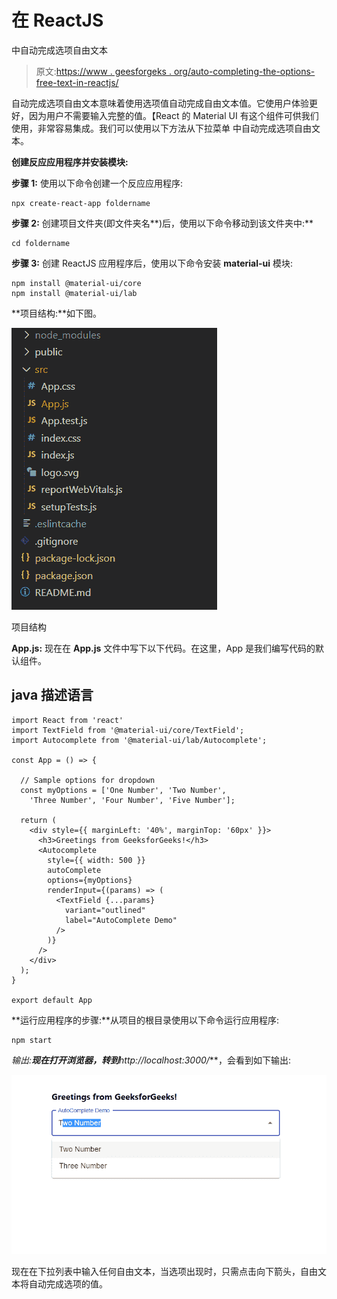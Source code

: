 # 在 ReactJS

中自动完成选项自由文本

> 原文:[https://www . geesforgeks . org/auto-completing-the-options-free-text-in-reactjs/](https://www.geeksforgeeks.org/auto-completing-the-options-free-text-in-reactjs/)

自动完成选项自由文本意味着使用选项值自动完成自由文本值。它使用户体验更好，因为用户不需要输入完整的值。【React 的 Material UI 有这个组件可供我们使用，非常容易集成。我们可以使用以下方法从下拉菜单  中自动完成选项自由文本。

**创建反应应用程序并安装模块:**

**步骤 1:** 使用以下命令创建一个反应应用程序:

```
npx create-react-app foldername
```

**步骤 2:** 创建项目文件夹(即文件夹名**)后，使用以下命令移动到该文件夹中:**

```
cd foldername
```

**步骤 3:** 创建 ReactJS 应用程序后，使用以下命令安装 **material-ui** 模块:

```
npm install @material-ui/core
npm install @material-ui/lab
```

**项目结构:**如下图。

![](img/f04ae0d8b722a9fff0bd9bd138b29c23.png)

项目结构

**App.js:** 现在在 **App.js** 文件中写下以下代码。在这里，App 是我们编写代码的默认组件。

## java 描述语言

```
import React from 'react'
import TextField from '@material-ui/core/TextField';
import Autocomplete from '@material-ui/lab/Autocomplete';

const App = () => {

  // Sample options for dropdown
  const myOptions = ['One Number', 'Two Number',
    'Three Number', 'Four Number', 'Five Number'];

  return (
    <div style={{ marginLeft: '40%', marginTop: '60px' }}>
      <h3>Greetings from GeeksforGeeks!</h3>
      <Autocomplete
        style={{ width: 500 }}
        autoComplete
        options={myOptions}
        renderInput={(params) => (
          <TextField {...params}
            variant="outlined"
            label="AutoComplete Demo"
          />
        )}
      />
    </div>
  );
}

export default App
```

**运行应用程序的步骤:**从项目的根目录使用以下命令运行应用程序:

```
npm start
```

**输出:**现在打开浏览器，转到***http://localhost:3000/***，会看到如下输出:

![](img/1dfca08640fe12171f6d94cbef82238d.png)

现在在下拉列表中输入任何自由文本，当选项出现时，只需点击向下箭头，自由文本将自动完成选项的值。